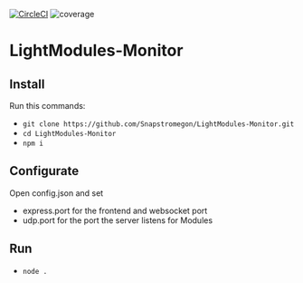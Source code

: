 [![CircleCI](https://circleci.com/gh/Snapstromegon/LightModules-Monitor.svg?style=svg)](https://circleci.com/gh/Snapstromegon/LightModules-Monitor)
<img src="https://img.shields.io/coveralls/github/badges/shields.svg" alt="coverage">
# LightModules-Monitor

## Install

Run this commands:
- ```git clone https://github.com/Snapstromegon/LightModules-Monitor.git```
- ```cd LightModules-Monitor```
- ```npm i```

## Configurate

Open config.json and set
- express.port for the frontend and websocket port
- udp.port for the port the server listens for Modules

## Run

- ```node .```